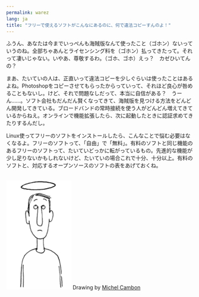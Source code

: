 ```yaml
---
permalink: warez
lang: ja
title: "フリーで使えるソフトがこんなにあるのに、何で違法コピーすんのよ！"
---
```


ふうん、あなたは今までいっぺんも海賊版なんて使ったこと（ゴホン）ないっていうのね。全部ちゃあんとライセンシング料を（ゴホン）払ってきたって。それって凄いじゃない。いやあ、尊敬するわ。（ゴホ、ゴホ）えっ？　カゼひいてんの？

まあ、たいていの人は、正直いって違法コピーを少しぐらいは使ったことはあるよね。Photoshopをコピーさせてもらったからっていって、それほど良心が咎めることもないし。けど、それで問題なしだって、本当に自信がある？　うーん……。ソフト会社もだんだん賢くなってきて、海賊版を見つける方法をどんどん開発してきている。ブロードバンドの常時接続を使う人がどんどん増えてきているからねえ。オンラインで機能拡張したら、次に起動したときに認証求めてきたりするんだし。

Linux使ってフリーのソフトをインストールしたら、こんなことで悩む必要はなくなるよ。フリーのソフトって、「自由」で「無料」。有料のソフトと同じ機能のあるフリーのソフトって、たいていどっかに転がっているもの。先進的な機能が少し足りないかもしれないけど、たいていの場合これで十分、十分以上。有料のソフトと、対応するオープンソースのソフトの表をあげておくね。

<?php

table_parser ("Yes", "No", "Commercial", "Open source", "Exists on 
Windows?");


<br /><br>

<img src="/img/warez.png" />

Drawing by <a href="http://michel.cambon.free.fr/ampere/salle1bis.htm">Michel Cambon</a>




